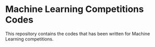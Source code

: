 # Machine Learning Competitions Codes

This repository contains the codes that has been written for Machine Learning competitions.
